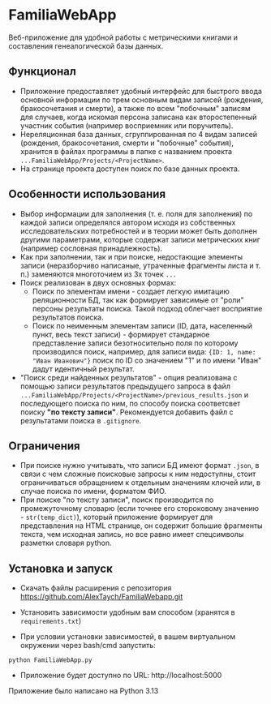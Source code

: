 
# FamiliaWebApp

Веб-приложение для удобной работы с метрическими книгами и составления генеалогической базы данных.

## Функционал

- Приложение предоставляет удобный интерфейс для быстрого ввода основной информации по трем основным видам записей (рождения, бракосочетания и смерти), а также по всем "побочным" записям для случаев, когда искомая персона записана как второстепенный участник события (например восприемник или поручитель).
- Нереляционная база данных, сгруппированная по 4 видам записей (рождения, бракосочетания, смерти и "побочные" события), хранится в файлах программы в папке с названием проекта `...FamiliaWebApp/Projects/<ProjectName>`.
- На странице проекта доступен поиск по базе данных проекта.

## Особенности использования

- Выбор информации для заполнения (т. е. поля для заполнения) по каждой записи определялся автором исходя из собственных исследовательских потребностей и в теории может быть дополнен другими параметрами, которые содержат записи метрических книг (например сословная принадлежность).
- Как при заполнении, так и при поиске, недостающие элементы записи (неразборчиво написаные, утраченные фрагменты листа и т. п.) заменяются многоточием из 3х точек `...`
- Поиск реализован в двух основных формах:
	- Поиск по элементам имени - создает легкую имитацию реляционности БД, так как формирует зависимые от "роли" персоны результаты поиска. Такой подход облегчает восприятие результатов поиска.
	- Поиск по неименным элементам записи (ID, дата, населенный пункт, весь текст записи) - формирует стандарное представление записи безотносительно поля по которому производился поиск, например, для записи вида: `{ID: 1, name: "Иван Иванович"}` поиск по ID со значением "1" и по имени "Иван" дадут идентичный результат.
- "Поиск среди найденных результатов" - опция реализована с помощью записи результатов предыдущего запроса в файл `...FamiliaWebApp/Projects/<ProjectName>/previous_results.json` и последующего поиска по ним, по способу поиска соответсвет поиску **"по тексту записи"**. Рекомендуется добавить файл с результатами поиска в `.gitignore`.

## Ограничения

- При поиске нужно учитывать, что записи БД имеют формат `.json`, в связи с чем сложные поисковые запросы к ним недоступны, стоит ограничиваться обращением к отдельным значениям ключей или, в случае поиска по имени, форматом ФИО.
- При поиске "по тексту записи", поиск производится по промежуточному словарю (если точнее его стороковому значению - `str(temp_dict)`), который приложение формирует для представления на HTML странице, он содержит большие фрагменты текста, чем исходная запись, но все равно имеет спецсимволы разметки словаря python.

## Установка и запуск

- Скачать файлы расширения с репозитория https://github.com/AlexTaych/FamiliaWebapp.git

- Установить зависимости удобным вам способом (хранятся в `requirements.txt`)

- При условии установки зависимостей, в вашем виртуальном окружении через bash/cmd запустить: 
```
python FamiliaWebApp.py
```

- Приложение будет доступно по URL: http://localhost:5000

Приложение было написано на Python 3.13
